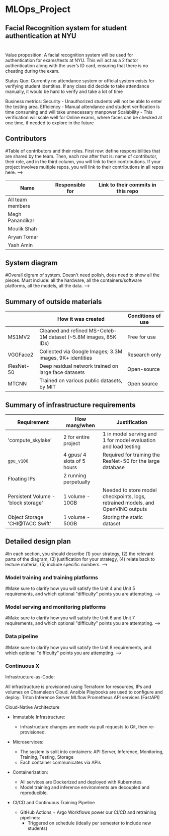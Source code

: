 # MLOps_Project


## Facial Recognition system for student authentication at NYU

# 
Value proposition: 
A facial recognition system will be used for authentication for exams/tests at NYU. This will act as a 2 factor authentication along with the user’s ID card, ensuring that there is no cheating during the exam.

Status Quo: Currently no attendance system or official system exists for verifying student identities. If any class did decide to take attendance manually, it would be hard to verify and take a lot of time

Business metrics:
Security - Unauthorized students will not be able to enter the testing area.
Efficiency - Manual attendance and student verification is time consuming and will take unnecessary manpower
Scalability - This verification will scale well for Online exams, where faces can be checked at one time, if needed to explore in the future

## Contributors

#Table of contributors and their roles. 
First row: define responsibilities that are shared by the team. 
Then, each row after that is: name of contributor, their role, and in the third column, 
you will link to their contributions. If your project involves multiple repos, you will 
link to their contributions in all repos here. -->

| Name                            | Responsible for | Link to their commits in this repo |
|---------------------------------|-----------------|------------------------------------|
| All team members                |                 |                                    |
| Megh Panandikar                 |                 |                                    |
| Moulik Shah                     |                 |                                    |
| Aryan Tomar                     |                 |                                    |
| Yash Amin                       |                 |                                    |


## System diagram

#Overall digram of system. Doesn't need polish, does need to show all the pieces. 
Must include: all the hardware, all the containers/software platforms, all the models, 
all the data. -->

## Summary of outside materials

|              | How it was created | Conditions of use |
|--------------|--------------------|-------------------|
| MS1MV2       |  	Cleaned and refined MS-Celeb-1M dataset (~5.8M images, 85K IDs)                  |       Free for use           |
| VGGFace2     |    Collected via Google Images; 3.3M images, 9K+ identities                |         Research only          |
| iResNet-50   |    Deep residual network trained on large face datasets               |          Open-source         |
| MTCNN        |    Trained on various public datasets, by MIT                |         Open source         |


## Summary of infrastructure requirements

| Requirement     | How many/when                                     | Justification |
|-----------------|---------------------------------------------------|---------------|
| 'compute_skylake' | 2 for entire project                   | 1 in model serving and 1 for model evaluation and load testing           |
| `gpu_v100`     | 4 gpus/ 4 slots of 5 hours                        |       Required for training the ResNet-50 for the large database        |
| Floating IPs    | 2 running perpetually |               |    1 for model serving api, 1 for monitoring while training, testing and serving
| Persistent Volume  - 'block storage'   |                1 volume - 10GB                                  |       Needed to store model checkpoints, logs, retrained models, and OpenVINO outputs        |
| Object Storage 'CHI@TACC Swift' |   1 volume - 50GB     |  Storing the static dataset

## Detailed design plan

#In each section, you should describe (1) your strategy, (2) the relevant parts of the 
diagram, (3) justification for your strategy, (4) relate back to lecture material, 
(5) include specific numbers. -->

### Model training and training platforms

#Make sure to clarify how you will satisfy the Unit 4 and Unit 5 requirements, 
and which optional "difficulty" points you are attempting. -->

### Model serving and monitoring platforms

#Make sure to clarify how you will satisfy the Unit 6 and Unit 7 requirements, 
and which optional "difficulty" points you are attempting. -->

### Data pipeline

#Make sure to clarify how you will satisfy the Unit 8 requirements,  and which 
optional "difficulty" points you are attempting. -->

### Continuous X

Infrastructure-as-Code:

All infrastructure is provisioned using Terraform for resources, IPs and volumes on Chameleon Cloud.
  Ansible Playbooks are used to configure and deploy:
    Triton Inference Server
    MLflow
    Prometheus
    API services (FastAPI)

Cloud-Native Architecture
  - Immutable Infrastructure:
    - Infrastructure changes are made via pull requests to Git, then re-provisioned.
  - Microservices:
    - The system is split into containers: API Server, Inference, Monitoring, Training, Testing, Storage
    - Each container communicates via APIs
  - Containerization:
    - All services are Dockerized and deployed with Kubernetes.
    - Model training and inference environments are decoupled and reproducible.

  - CI/CD and Continuous Training Pipeline
    - GitHub Actions + Argo Workflows power our CI/CD and retraining pipelines:
      - Triggered on schedule (ideally per semester to include new students)


